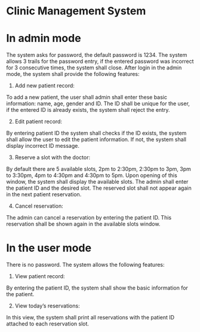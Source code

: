 # Clinic Management System

# In admin mode
The system asks for password, the default password is 1234. The system allows 3 trails for the password
entry, if the entered password was incorrect for 3 consecutive times, the system shall close. After login
in the admin mode, the system shall provide the following features:

1. Add new patient record:

To add a new patient, the user shall admin shall enter these basic information: name, age, gender and
ID. The ID shall be unique for the user, if the entered ID is already exists, the system shall reject the
entry.

2. Edit patient record:

By entering patient ID the system shall checks if the ID exists, the system shall allow the user to edit the
patient information. If not, the system shall display incorrect ID message.

3. Reserve a slot with the doctor:

By default there are 5 available slots, 2pm to 2:30pm, 2:30pm to 3pm, 3pm to 3:30pm, 4pm to 4:30pm
and 4:30pm to 5pm. Upon opening of this window, the system shall display the available slots. The
admin shall enter the patient ID and the desired slot. The reserved slot shall not appear again in the next
patient reservation.

4. Cancel reservation:

The admin can cancel a reservation by entering the patient ID. This reservation shall be shown again in
the available slots window.

# In the user mode
There is no password. The system allows the following features:
1. View patient record:

By entering the patient ID, the system shall show the basic information for the patient.

2. View today’s reservations:

In this view, the system shall print all reservations with the patient ID attached to each reservation slot.

